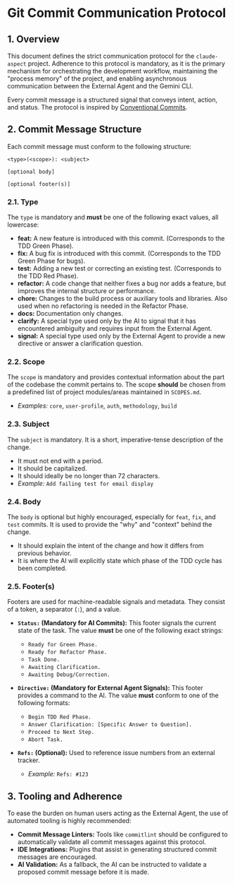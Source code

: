 # Git Commit Communication Protocol

## 1. Overview

This document defines the strict communication protocol for the `claude-aspect` project. Adherence to this protocol is mandatory, as it is the primary mechanism for orchestrating the development workflow, maintaining the "process memory" of the project, and enabling asynchronous communication between the External Agent and the Gemini CLI.

Every commit message is a structured signal that conveys intent, action, and status. The protocol is inspired by [Conventional Commits](https://www.conventionalcommits.org/).

## 2. Commit Message Structure

Each commit message must conform to the following structure:

```
<type>(<scope>): <subject>

[optional body]

[optional footer(s)]
```

### 2.1. Type

The `type` is mandatory and **must** be one of the following exact values, all lowercase:

*   **feat:** A new feature is introduced with this commit. (Corresponds to the TDD Green Phase).
*   **fix:** A bug fix is introduced with this commit. (Corresponds to the TDD Green Phase for bugs).
*   **test:** Adding a new test or correcting an existing test. (Corresponds to the TDD Red Phase).
*   **refactor:** A code change that neither fixes a bug nor adds a feature, but improves the internal structure or performance.
*   **chore:** Changes to the build process or auxiliary tools and libraries. Also used when no refactoring is needed in the Refactor Phase.
*   **docs:** Documentation only changes.
*   **clarify:** A special type used only by the AI to signal that it has encountered ambiguity and requires input from the External Agent.
*   **signal:** A special type used only by the External Agent to provide a new directive or answer a clarification question.

### 2.2. Scope

The `scope` is mandatory and provides contextual information about the part of the codebase the commit pertains to. The scope **should** be chosen from a predefined list of project modules/areas maintained in `SCOPES.md`.

*   *Examples:* `core`, `user-profile`, `auth`, `methodology`, `build`

### 2.3. Subject

The `subject` is mandatory. It is a short, imperative-tense description of the change.

*   It must not end with a period.
*   It should be capitalized.
*   It should ideally be no longer than 72 characters.
*   *Example:* `Add failing test for email display`

### 2.4. Body

The `body` is optional but highly encouraged, especially for `feat`, `fix`, and `test` commits. It is used to provide the "why" and "context" behind the change.

*   It should explain the intent of the change and how it differs from previous behavior.
*   It is where the AI will explicitly state which phase of the TDD cycle has been completed.

### 2.5. Footer(s)

Footers are used for machine-readable signals and metadata. They consist of a token, a separator (`:`), and a value.

*   **`Status:` (Mandatory for AI Commits):** This footer signals the current state of the task. The value **must** be one of the following exact strings:
    *   `Ready for Green Phase.`
    *   `Ready for Refactor Phase.`
    *   `Task Done.`
    *   `Awaiting Clarification.`
    *   `Awaiting Debug/Correction.`

*   **`Directive:` (Mandatory for External Agent Signals):** This footer provides a command to the AI. The value **must** conform to one of the following formats:
    *   `Begin TDD Red Phase.`
    *   `Answer Clarification: [Specific Answer to Question].`
    *   `Proceed to Next Step.`
    *   `Abort Task.`

*   **`Refs:` (Optional):** Used to reference issue numbers from an external tracker.
    *   *Example:* `Refs: #123`

## 3. Tooling and Adherence

To ease the burden on human users acting as the External Agent, the use of automated tooling is highly recommended:

*   **Commit Message Linters:** Tools like `commitlint` should be configured to automatically validate all commit messages against this protocol.
*   **IDE Integrations:** Plugins that assist in generating structured commit messages are encouraged.
*   **AI Validation:** As a fallback, the AI can be instructed to validate a proposed commit message before it is made.

